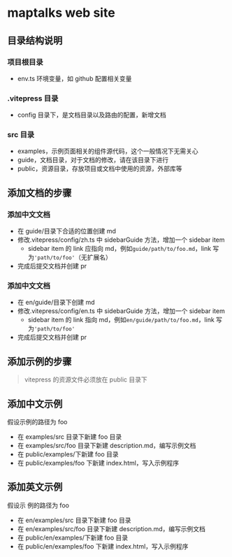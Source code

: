 # maptalks web site

## 目录结构说明

### 项目根目录

- env.ts 环境变量，如 github 配置相关变量

### .vitepress 目录

- config 目录下，是文档目录以及路由的配置，新增文档

### src 目录

- examples，示例页面相关的组件源代码，这个一般情况下无需关心
- guide，文档目录，对于文档的修改，请在该目录下进行
- public，资源目录，存放项目或文档中使用的资源，外部库等

## 添加文档的步骤

### 添加中文文档

- 在 guide/目录下合适的位置创建 md
- 修改.vitepress/config/zh.ts 中 sidebarGuide 方法，增加一个 sidebar item
  - sidebar item 的 link 应指向 md，例如`guide/path/to/foo.md`，link 写为`'path/to/foo'`（无扩展名）
- 完成后提交文档并创建 pr

### 添加中文文档

- 在 en/guide/目录下创建 md
- 修改.vitepress/config/en.ts 中 sidebarGuide 方法，增加一个 sidebar item
  - sidebar item 的 link 指向 md，例如`en/guide/path/to/foo.md`，link 写为`'path/to/foo'`
- 完成后提交文档并创建 pr

## 添加示例的步骤

> vitepress 的资源文件必须放在 public 目录下

## 添加中文示例

假设示例的路径为 foo

- 在 examples/src 目录下新建 foo 目录
- 在 examples/src/foo 目录下新建 description.md，编写示例文档
- 在 public/examples/下新建 foo 目录
- 在 public/examples/foo 下新建 index.html，写入示例程序

## 添加英文示例

假设示
例的路径为 foo

- 在 en/examples/src 目录下新建 foo 目录
- 在 en/examples/src/foo 目录下新建 description.md，编写示例文档
- 在 public/en/examples/下新建 foo 目录
- 在 public/en/examples/foo 下新建 index.html，写入示例程序
